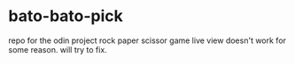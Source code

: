 # bato-bato-pick

repo for the odin project rock paper scissor game
live view doesn't work for some reason. will try to fix.
